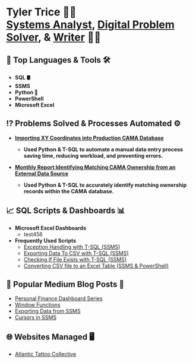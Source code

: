 <h1>Tyler Trice 🙋‍♂️
  <br/>
  <a href="https://github.com/deltron2020">Systems Analyst</a>, 
  <a href="">Digital Problem Solver</a>, & 
  <a href="">Writer</a> 👨‍💻
</h1>
  

<h2>🧰 Top Languages & Tools 🛠</h2> 

- <b>SQL 🛢</b>
- <b> SSMS </b>
- <b> Python 🐍</b>
- <b> PowerShell </b>
- <b> Microsoft Excel </b>

<h2>⁉ Problems Solved & Processes Automated ⚙</h2>

- <b>[Importing XY Coordinates into Production CAMA Database](https://github.com/Deltron2020/XYCoordinateImport)</b>
  - <b>Used Python & T-SQL to automate a manual data entry process saving time, reducing workload, and preventing errors.</b>
  
- <b>[Monthly Report Identifying Matching CAMA Ownership from an External Data Source]()</b>
  - <b>Used Python & T-SQL to accurately identify matching ownership records within the CAMA database. </b>
  

<h2>📈 SQL Scripts & Dashboards 📊</h2>

- <b>Microsoft Excel Dashboards </b>
  - test456
- <b>Frequently Used Scripts </b>
  - [Exception Handling with T-SQL (SSMS)](https://github.com/Deltron2020/ExceptionHandling)
  - [Exporting Data To CSV with T-SQL (SSMS)](https://github.com/Deltron2020/ExportDataToCsv)
  - [Checking If File Exists with T-SQL (SSMS)](https://github.com/Deltron2020/doesFileExist)
  - [Converting CSV file to an Excel Table (SSMS & PowerShell)](https://github.com/Deltron2020/CSVtoXLSXwTable)

<h2>📑 Popular Medium Blog Posts 📖</h2>

- [Personal Finance Dashboard Series](https://medium.com/@ttrice1/my-first-automated-dashboard-the-overview-9ea7b4bb592b)
- [Window Functions](https://medium.com/@ttrice1/sql-window-functions-put-them-to-work-8b211315d8eb)
- [Exporting Data from SSMS](https://medium.com/@ttrice1/exporting-reports-from-ssms-the-easy-way-with-headers-38a17f4679c6)
- [Cursors in SSMS](https://medium.com/@ttrice1/beware-of-the-cursor-object-or-not-d49309e2c835)

<h2>🌐 Websites Managed 🖥</h2>

- [Atlantic Tattoo Collective](https://www.atlantictattooco.com)

<!--
-- comments?
<h2> 🤳 Connect with me:</h2>

[<img align="left" alt="JoshMadakor | Twitter" width="22px" src="https://cdn.jsdelivr.net/npm/simple-icons@v3/icons/twitter.svg" />][twitter]
[<img align="left" alt="JoshMadakor | LinkedIn" width="22px" src="https://cdn.jsdelivr.net/npm/simple-icons@v3/icons/linkedin.svg" />][linkedin]
[<img align="left" alt="JoshMadakor | Instagram" width="22px" src="https://cdn.jsdelivr.net/npm/simple-icons@v3/icons/instagram.svg" />][instagram]

[twitter]: https://twitter.com/
[youtube]: https://www.youtube.com/c/
[instagram]: https://www.instagram.com/
[linkedin]: https://linkedin.com/in/
-->
